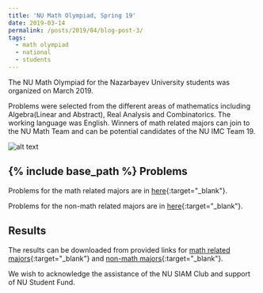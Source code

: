 ```yaml
---
title: 'NU Math Olympiad, Spring 19'
date: 2019-03-14
permalink: /posts/2019/04/blog-post-3/
tags:
  - math olympiad
  - national
  - students
---
```


The NU Math Olympiad for the Nazarbayev University students was organized on March 2019.

Problems were selected from the different areas of mathematics including Algebra(Linear and Abstract), Real Analysis and Combinatorics. The working language was English. 
Winners of math related majors can join to the NU Math Team and can be potential candidates of the NU IMC Team 19.
 
![alt text](/files/posts/Rep_Olympiad/Group_photo "NU Math Team")
 
	 
{% include base_path %}
Problems
-------

Problems for the math related majors are in [here](/files/posts/NU_Math_Olympiad/NU_olympiad_Spring19.pdf){:target="_blank"}.

Problems for the non-math related majors are in [here](/files/posts/NU_Math_Olympiad/Non_math_olympiad_NU_Spring19.pdf){:target="_blank"}.

Results
------
The results can be downloaded from provided links for [math related majors](/files/posts/NU_Math_Olympiad/Results_Math.pdf){:target="_blank"} and [non-math majors](/files/posts/NU_Math_Olympiad/Results_Non_math.pdf){:target="_blank"}.

We wish to acknowledge the assistance of the NU SIAM Club and support of NU Student Fund.
